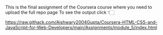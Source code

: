 This is the final assignment of the Coursera course where you need to upload the full repo page 
To see the output click 👇🏻

https://raw.githack.com/Aishwary2004Gupta/Coursera-HTML-CSS-and-JavaScript-for-Web-Developers/main/Assignments/module_5/index.html
